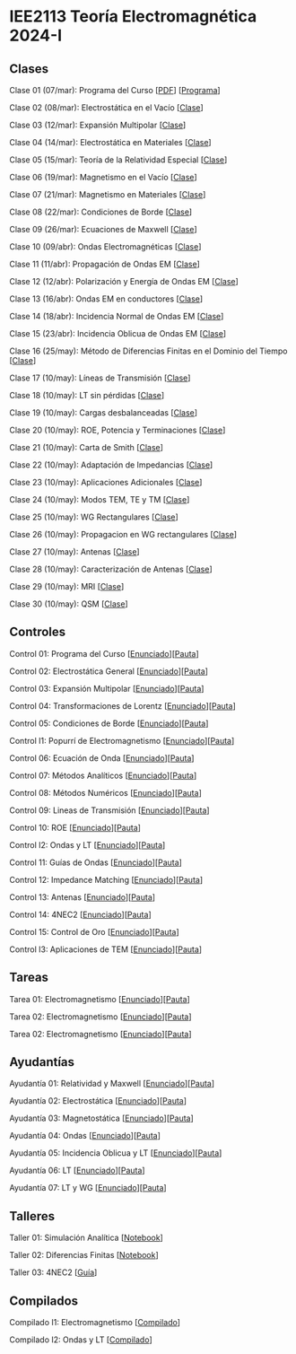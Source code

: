 # IEE2113 Teoría Electromagnética 2024-I

## Clases
Clase 01 (07/mar): Programa del Curso 
[[PDF](https://github.com/jisilva8/IEE2113_2024_01/blob/main/Clases/Clase01-Programa.pdf)]
[[Programa](https://github.com/jisilva8/IEE2113_2024_01/blob/main/Administrativo/programa_curso_v1.pdf)]

Clase 02 (08/mar): Electrostática en el Vacío 
[[Clase](https://github.com/jisilva8/IEE2113_2024_01/blob/main/Clases/Clase02-ElectroEnVacio.pdf)]

Clase 03 (12/mar): Expansión Multipolar 
[[Clase](https://github.com/jisilva8/IEE2113_2024_01/blob/main/Clases/Clase03-ExpansionMultipolar.pdf)]

Clase 04 (14/mar): Electrostática en Materiales 
[[Clase](https://github.com/jisilva8/IEE2113_2024_01/blob/main/Clases/Clase04-ElectroEnMateriales.pdf)]

Clase 05 (15/mar): Teoría de la Relatividad Especial 
[[Clase](https://github.com/jisilva8/IEE2113_2024_01/blob/main/Clases/Clase05-RelatividadEspecial.pdf)]

Clase 06 (19/mar): Magnetismo en el Vacío
[[Clase](https://github.com/jisilva8/IEE2113_2024_01/blob/main/Clases/Clase06-MagnetoEnVacio.pdf)]

Clase 07 (21/mar): Magnetismo en Materiales
[[Clase](https://github.com/jisilva8/IEE2113_2024_01/blob/main/Clases/Clase07-MagnetoEnMateriales.pdf)]

Clase 08 (22/mar): Condiciones de Borde [[Clase](https://github.com/jisilva8/IEE2113_2024_01/blob/main/Clases/Clase08-CondicionesDeBorde.pdf)]

Clase 09 (26/mar): Ecuaciones de Maxwell
[[Clase](https://github.com/jisilva8/IEE2113_2024_01/blob/main/Clases/Clase09-EcuacionesDeMaxwell.pdf)]

Clase 10 (09/abr): Ondas Electromagnéticas [[Clase](https://github.com/jisilva8/IEE2113_2024_01/blob/main/Clases/Clase10-OndasEM.pdf)]

Clase 11 (11/abr): Propagación de Ondas EM [[Clase](https://github.com/jisilva8/IEE2113_2024_01/blob/main/Clases/Clase11-PropagacionOndasEM.pdf)]

Clase 12 (12/abr): Polarización y Energía de Ondas EM [[Clase](https://github.com/jisilva8/IEE2113_2024_01/blob/main/Clases/Clase12-PolarizacionEnergiaOndasEM.pdf)]

Clase 13 (16/abr): Ondas EM en conductores [[Clase](https://github.com/jisilva8/IEE2113_2024_01/blob/main/Clases/Clase13-OndasEMConductores.pdf)]

Clase 14 (18/abr): Incidencia Normal de Ondas EM [[Clase](https://github.com/jisilva8/IEE2113_2024_01/blob/main/Clases/Clase14-IncidenciaNormal.pdf)]

Clase 15 (23/abr): Incidencia Oblicua de Ondas EM [[Clase](https://github.com/jisilva8/IEE2113_2024_01/blob/main/Clases/Clase15-IncidenciaOblicua.pdf)]

Clase 16 (25/may): Método de Diferencias Finitas en el Dominio del Tiempo [[Clase](https://github.com/jisilva8/IEE2113_2024_01/blob/main/Clases/Clase16-DiferenciasFinitas.pdf)]

Clase 17 (10/may): Líneas de Transmisión [[Clase](https://github.com/jisilva8/IEE2113_2024_01/blob/main/Clases/Clase17-IntroLineasdeTransmision.pdf)]

Clase 18 (10/may): LT sin pérdidas [[Clase](https://github.com/jisilva8/IEE2113_2024_01/blob/main/Clases/Clase18-LTsinPerdidas.pdf)]

Clase 19 (10/may): Cargas desbalanceadas [[Clase](https://github.com/jisilva8/IEE2113_2024_01/blob/main/Clases/Clase19-CargasDesbalanceadas.pdf)]

Clase 20 (10/may): ROE, Potencia y Terminaciones [[Clase](https://github.com/jisilva8/IEE2113_2024_01/blob/main/Clases/Clase20-ROEPotenciaTerminaciones.pdf)]

Clase 21 (10/may): Carta de Smith [[Clase](https://github.com/jisilva8/IEE2113_2024_01/blob/main/Clases/Clase21-CartaSmith.pdf)]

Clase 22 (10/may): Adaptación de Impedancias [[Clase](https://github.com/jisilva8/IEE2113_2024_01/blob/main/Clases/Clase22-AdaptacionImpedancias.pdf)]

Clase 23 (10/may): Aplicaciones Adicionales [[Clase](https://github.com/jisilva8/IEE2113_2024_01/blob/main/Clases/Clase23-AplicacionesAdicionales.pdf)]

Clase 24 (10/may): Modos TEM, TE y TM [[Clase](https://github.com/jisilva8/IEE2113_2024_01/blob/main/Clases/Clase24-ModosTEMTETM.pdf)]

Clase 25 (10/may): WG Rectangulares [[Clase](https://github.com/jisilva8/IEE2113_2024_01/blob/main/Clases/Clase25-GuiasRectangularesTEMTETM.pdf)]

Clase 26 (10/may): Propagacion en WG rectangulares [[Clase](https://github.com/jisilva8/IEE2113_2024_01/blob/main/Clases/Clase26-GuiasRectangularesPropagacion.pdf)]

Clase 27 (10/may): Antenas [[Clase](https://github.com/jisilva8/IEE2113_2024_01/blob/main/Clases/Clase27-IntroAntenas.pdf)]

Clase 28 (10/may): Caracterización de Antenas [[Clase](https://github.com/jisilva8/IEE2113_2024_01/blob/main/Clases/Clase28-CaractAntenas.pdf)]

Clase 29 (10/may): MRI [[Clase](https://github.com/jisilva8/IEE2113_2024_01/blob/main/Clases/Clase29-MRI.pdf)]

Clase 30 (10/may): QSM [[Clase](https://github.com/jisilva8/IEE2113_2024_01/blob/main/Clases/Clase30-QSM.pdf)]


## Controles
Control 01: Programa del Curso 
[[Enunciado](https://github.com/jisilva8/IEE2113_2024_01/blob/main/Controles/control_01.pdf)][[Pauta](https://github.com/jisilva8/IEE2113_2024_01/blob/main/Controles/control_01-pauta.pdf)]

Control 02: Electrostática General
[[Enunciado](https://github.com/jisilva8/IEE2113_2024_01/blob/main/Controles/control_02.pdf)][[Pauta](https://github.com/jisilva8/IEE2113_2024_01/blob/main/Controles/control_02-pauta.pdf)]

Control 03: Expansión Multipolar
[[Enunciado](https://github.com/jisilva8/IEE2113_2024_01/blob/main/Controles/control_03.pdf)][[Pauta](https://github.com/jisilva8/IEE2113_2024_01/blob/main/Controles/control_03-pauta.pdf)]

Control 04: Transformaciones de Lorentz
[[Enunciado](https://github.com/jisilva8/IEE2113_2024_01/blob/main/Controles/control_04.pdf)][[Pauta](https://github.com/jisilva8/IEE2113_2024_01/blob/main/Controles/control_04-pauta.pdf)]

Control 05: Condiciones de Borde
[[Enunciado](https://github.com/jisilva8/IEE2113_2024_01/blob/main/Controles/control_05.pdf)][[Pauta](https://github.com/jisilva8/IEE2113_2024_01/blob/main/Controles/control_05-pauta.pdf)]

Control I1: Popurrí de Electromagnetismo
[[Enunciado](https://github.com/jisilva8/IEE2113_2024_01/blob/main/Controles/control_i1.pdf)][[Pauta](https://github.com/jisilva8/IEE2113_2024_01/blob/main/Controles/control_i1_pauta.pdf)]

Control 06: Ecuación de Onda
[[Enunciado](https://github.com/jisilva8/IEE2113_2024_01/blob/main/Controles/control_06.pdf)][[Pauta](https://github.com/jisilva8/IEE2113_2024_01/blob/main/Controles/control_06-pauta.pdf)]

Control 07: Métodos Analíticos
[[Enunciado](https://github.com/jisilva8/IEE2113_2024_01/blob/main/Controles/control_07.pdf)][[Pauta](https://github.com/jisilva8/IEE2113_2024_01/blob/main/Controles/control_07-pauta.ipynb)]

Control 08: Métodos Numéricos
[[Enunciado](https://github.com/jisilva8/IEE2113_2024_01/blob/main/Controles/control_08.pdf)][[Pauta](https://github.com/jisilva8/IEE2113_2024_01/blob/main/Controles/control_08-pauta.pdf)]

Control 09: Lineas de Transmisión
[[Enunciado](https://github.com/jisilva8/IEE2113_2024_01/blob/main/Controles/control_09.pdf)][[Pauta](https://github.com/jisilva8/IEE2113_2024_01/blob/main/Controles/control_09-pauta.pdf)]

Control 10: ROE
[[Enunciado](https://github.com/jisilva8/IEE2113_2024_01/blob/main/Controles/control_10.pdf)][[Pauta](https://github.com/jisilva8/IEE2113_2024_01/blob/main/Controles/control_10-pauta.pdf)]

Control I2: Ondas y LT
[[Enunciado](https://github.com/jisilva8/IEE2113_2024_01/blob/main/Controles/control_i2.pdf)][[Pauta](https://github.com/jisilva8/IEE2113_2024_01/blob/main/Controles/control_i2-pauta.pdf)]

Control 11: Guías de Ondas
[[Enunciado](https://github.com/jisilva8/IEE2113_2024_01/blob/main/Controles/control_11.pdf)][[Pauta](https://github.com/jisilva8/IEE2113_2024_01/blob/main/Controles/control_11-pauta.pdf)]

Control 12: Impedance Matching
[[Enunciado](https://github.com/jisilva8/IEE2113_2024_01/blob/main/Controles/control_12.pdf)][[Pauta](https://github.com/jisilva8/IEE2113_2024_01/blob/main/Controles/control_12-pauta.pdf)]

Control 13: Antenas
[[Enunciado](https://github.com/jisilva8/IEE2113_2024_01/blob/main/Controles/control_13.pdf)][[Pauta](https://github.com/jisilva8/IEE2113_2024_01/blob/main/Controles/control_13-pauta.pdf)]

Control 14: 4NEC2
[[Enunciado](https://github.com/jisilva8/IEE2113_2024_01/blob/main/Controles/control_14.pdf)][[Pauta](https://github.com/jisilva8/IEE2113_2024_01/blob/main/Controles/control_14-pauta.pdf)]

Control 15: Control de Oro
[[Enunciado](https://github.com/jisilva8/IEE2113_2024_01/blob/main/Controles/control_15.pdf)][[Pauta](https://github.com/jisilva8/IEE2113_2024_01/blob/main/Controles/control_15-pauta.mp4)]

Control I3: Aplicaciones de TEM
[[Enunciado](https://github.com/jisilva8/IEE2113_2024_01/blob/main/Controles/control_i3.pdf)][[Pauta](https://github.com/jisilva8/IEE2113_2024_01/blob/main/Controles/control_i3-pauta.pdf)]


## Tareas
Tarea 01: Electromagnetismo [[Enunciado](https://github.com/jisilva8/IEE2113_2024_01/blob/main/Tareas/Tarea_01.pdf)][[Pauta](https://github.com/jisilva8/IEE2113_2024_01/blob/main/Tareas/Tarea_01-pauta.pdf)]

Tarea 02: Electromagnetismo [[Enunciado](https://github.com/jisilva8/IEE2113_2024_01/blob/main/Tareas/Tarea_02.pdf)][[Pauta](https://github.com/jisilva8/IEE2113_2024_01/blob/main/Tareas/Tarea_02-pauta.pdf)]

Tarea 02: Electromagnetismo [[Enunciado](https://github.com/jisilva8/IEE2113_2024_01/blob/main/Tareas/Tarea_03.pdf)][[Pauta](https://github.com/jisilva8/IEE2113_2024_01/blob/main/Tareas/Tarea_03-pauta.pdf)]


## Ayudantías
Ayudantía 01: Relatividad y Maxwell [[Enunciado](https://github.com/jisilva8/IEE2113_2024_01/blob/main/Ayudantias/Ayudantia01.pdf)][[Pauta](https://github.com/jisilva8/IEE2113_2024_01/blob/main/Ayudantias/Ayudantia01-PAUTA.pdf)]

Ayudantía 02: Electrostática [[Enunciado](https://github.com/jisilva8/IEE2113_2024_01/blob/main/Ayudantias/Ayudantia02.pdf)][[Pauta](https://github.com/jisilva8/IEE2113_2024_01/blob/main/Ayudantias/Ayudantia02-PAUTA.pdf)]

Ayudantía 03: Magnetostática [[Enunciado](https://github.com/jisilva8/IEE2113_2024_01/blob/main/Ayudantias/Ayudantia03.pdf)][[Pauta](https://github.com/jisilva8/IEE2113_2024_01/blob/main/Ayudantias/Ayudantia03-PAUTA.pdf)]

Ayudantía 04: Ondas [[Enunciado](https://github.com/jisilva8/IEE2113_2024_01/blob/main/Ayudantias/Ayudantia04.pdf)][[Pauta](https://github.com/jisilva8/IEE2113_2024_01/blob/main/Ayudantias/Ayudantia04-PAUTA.pdf)]

Ayudantía 05: Incidencia Oblicua y LT [[Enunciado](https://github.com/jisilva8/IEE2113_2024_01/blob/main/Ayudantias/Ayudantia05.pdf)][[Pauta](https://github.com/jisilva8/IEE2113_2024_01/blob/main/Ayudantias/Ayudantia05-PAUTA.pdf)]

Ayudantía 06: LT [[Enunciado](https://github.com/jisilva8/IEE2113_2024_01/blob/main/Ayudantias/Ayudantia06.pdf)][[Pauta](https://github.com/jisilva8/IEE2113_2024_01/blob/main/Ayudantias/Ayudantia06-PAUTA.pdf)]

Ayudantía 07: LT y WG [[Enunciado](https://github.com/jisilva8/IEE2113_2024_01/blob/main/Ayudantias/Ayudantia07.pdf)][[Pauta](https://github.com/jisilva8/IEE2113_2024_01/blob/main/Ayudantias/Ayudantia07-PAUTA.pdf)]

## Talleres

Taller 01: Simulación Analítica [[Notebook](https://github.com/jisilva8/IEE2113_2024_01/blob/main/Talleres/Taller01_SimulacionAnalitica.ipynb)]

Taller 02: Diferencias Finitas [[Notebook](https://github.com/jisilva8/IEE2113_2024_01/blob/main/Talleres/Taller02_DiferenciasFinitas.ipynb)]

Taller 03: 4NEC2 [[Guía](https://github.com/jisilva8/IEE2113_2024_01/blob/main/Talleres/Taller_4nec2.pdf)]


## Compilados
Compilado I1: Electromagnetismo [[Compilado](https://github.com/jisilva8/IEE2113_2024_01/blob/main/Compilados/CompiladoI01.pdf)]

Compilado I2: Ondas y LT [[Compilado](https://github.com/jisilva8/IEE2113_2024_01/blob/main/Compilados/CompiladoI02.pdf)]
